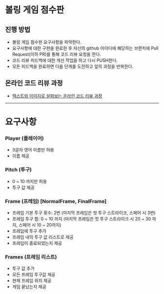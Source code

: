 # 볼링 게임 점수판
## 진행 방법
* 볼링 게임 점수판 요구사항을 파악한다.
* 요구사항에 대한 구현을 완료한 후 자신의 github 아이디에 해당하는 브랜치에 Pull Request(이하 PR)를 통해 코드 리뷰 요청을 한다.
* 코드 리뷰 피드백에 대한 개선 작업을 하고 다시 PUSH한다.
* 모든 피드백을 완료하면 다음 단계를 도전하고 앞의 과정을 반복한다.

## 온라인 코드 리뷰 과정
* [텍스트와 이미지로 살펴보는 온라인 코드 리뷰 과정](https://github.com/next-step/nextstep-docs/tree/master/codereview)


---
# 요구사항


### Player (플레이어)

- 3글자 영어 이름만 허용
- 이름 제공 


### Pitch (투구)

- 0 ~ 10 까지만 허용
- 투구 값 제공 


### Frame (프레임) [NormalFrame, FinalFrame]

- 프레임 기본 투구 횟수: 2번 (마지막 프레임은 첫 투구 스트라이크, 스페어 시 3번) 
- 프레임 투구 합: 0 ~ 10 까지 (마지막 프레임은 첫 투구 스트라이크 시 20 ~ 30 까지, 스페어 시 10 ~ 20까지)
- 프레임에 투구 추가
- 프레임 내의 투구 값 리스트로 제공
- 프레임이 종료되었는지 제공


### Frames (프레임 리스트)

- 투구 값 추가 
- 모든 프레임 투구값 제공 
- 현재 프레임 위치 제공
- 게임 끝났는지 제공 
